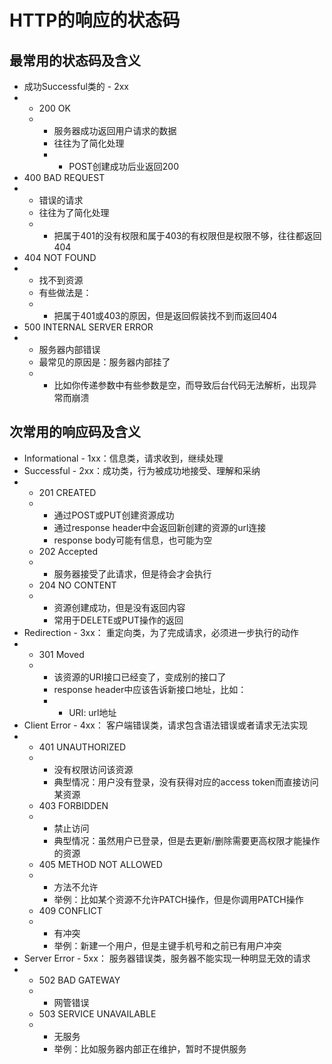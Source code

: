 # HTTP的响应的状态码

## 最常用的状态码及含义

* 成功Successful类的 - 2xx
* * 200 OK
  * * 服务器成功返回用户请求的数据
    * 往往为了简化处理
    * * POST创建成功后业返回200
* 400 BAD REQUEST
* * 错误的请求
  * 往往为了简化处理
  * * 把属于401的没有权限和属于403的有权限但是权限不够，往往都返回404
* 404 NOT FOUND
* * 找不到资源
  * 有些做法是：
  * * 把属于401或403的原因，但是返回假装找不到而返回404
* 500 INTERNAL SERVER ERROR
* * 服务器内部错误
  * 最常见的原因是：服务器内部挂了
  * * 比如你传递参数中有些参数是空，而导致后台代码无法解析，出现异常而崩溃



## 次常用的响应码及含义

* Informational - 1xx：信息类，请求收到，继续处理
* Successful - 2xx：成功类，行为被成功地接受、理解和采纳
* * 201 CREATED
  * * 通过POST或PUT创建资源成功
    * 通过response header中会返回新创建的资源的url连接
    * response body可能有信息，也可能为空
  * 202 Accepted
  * * 服务器接受了此请求，但是待会才会执行
  * 204 NO CONTENT
  * * 资源创建成功，但是没有返回内容
    * 常用于DELETE或PUT操作的返回
* Redirection - 3xx：
  重定向类，为了完成请求，必须进一步执行的动作
* * 301 Moved
  * * 该资源的URI接口已经变了，变成别的接口了
    * response header中应该告诉新接口地址，比如：
    * * URI: url地址
* Client Error - 4xx：
  客户端错误类，请求包含语法错误或者请求无法实现
* * 401 UNAUTHORIZED
  * * 没有权限访问该资源
    * 典型情况：用户没有登录，没有获得对应的access token而直接访问某资源
  * 403 FORBIDDEN
  * * 禁止访问
    * 典型情况：虽然用户已登录，但是去更新/删除需要更高权限才能操作的资源
  * 405 METHOD NOT ALLOWED
  * * 方法不允许
    * 举例：比如某个资源不允许PATCH操作，但是你调用PATCH操作
  * 409 CONFLICT
  * * 有冲突
    * 举例：新建一个用户，但是主键手机号和之前已有用户冲突
* Server Error - 5xx：
  服务器错误类，服务器不能实现一种明显无效的请求
* * 502 BAD GATEWAY
  * * 网管错误
  * 503 SERVICE UNAVAILABLE
  * * 无服务
    * 举例：比如服务器内部正在维护，暂时不提供服务



